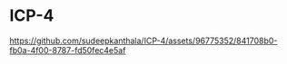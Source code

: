 # ICP-4


https://github.com/sudeepkanthala/ICP-4/assets/96775352/841708b0-fb0a-4f00-8787-fd50fec4e5af


